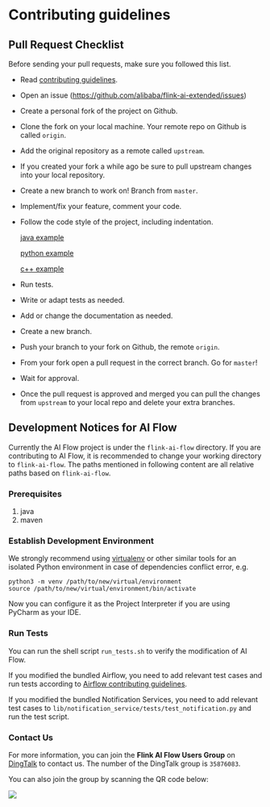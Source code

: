 # Contributing guidelines

## Pull Request Checklist

Before sending your pull requests, make sure you followed this list.

- Read [contributing guidelines](CONTRIBUTING.md).
- Open an issue (https://github.com/alibaba/flink-ai-extended/issues)
- Create a personal fork of the project on Github.
- Clone the fork on your local machine. Your remote repo on Github is called `origin`.
- Add the original repository as a remote called `upstream`.
- If you created your fork a while ago be sure to pull upstream changes into your local repository.
- Create a new branch to work on! Branch from `master`.
- Implement/fix your feature, comment your code.
- Follow the code style of the project, including indentation.

   [java example](flink-ml-framework/src/main/java/com/alibaba/flink/ml/cluster/MLConfig.java)
   
   [python example](flink-ml-framework/python/flink_ml_framework/context.py)
   
   [c++ example](flink-ml-framework/python/flink_ml_framework/ops/java_file_python_binding.cc)
- Run tests.
- Write or adapt tests as needed.
- Add or change the documentation as needed.
- Create a new branch.
- Push your branch to your fork on Github, the remote `origin`.
- From your fork open a pull request in the correct branch. Go for `master`!
- Wait for approval.
- Once the pull request is approved and merged you can pull the changes from `upstream` to your local repo and delete your extra branches.

## Development Notices for AI Flow

Currently the AI Flow project is under the `flink-ai-flow` directory. 
If you are contributing to AI Flow, it is recommended to change your working directory to `flink-ai-flow`.
The paths mentioned in following content are all relative paths based on `flink-ai-flow`.

### Prerequisites
1. java
2. maven

### Establish Development Environment

We strongly recommend using [virtualenv](https://virtualenv.pypa.io/en/latest/index.html) or other similar tools for an isolated Python environment in case of dependencies conflict error, e.g.

```shell
python3 -m venv /path/to/new/virtual/environment
source /path/to/new/virtual/environment/bin/activate
```

Now you can configure it as the Project Interpreter if you are using PyCharm as your IDE.

### Run Tests

You can run the shell script `run_tests.sh` to verify the modification of AI Flow. 

If you modified the bundled Airflow, you need to add relevant test cases and run tests according to [Airflow contributing guidelines](flink-ai-flow/lib/airflow/CONTRIBUTING.rst).

If you modified the bundled Notification Services, you need to add relevant test cases to `lib/notification_service/tests/test_notification.py` and run the test script.

### Contact Us

For more information, you can join the **Flink AI Flow Users Group** on [DingTalk](https://www.dingtalk.com) to contact us.
The number of the DingTalk group is `35876083`. 

You can also join the group by scanning the QR code below:

![](flink-ai-flow/doc/images/dingtalk_qr_code.png)
